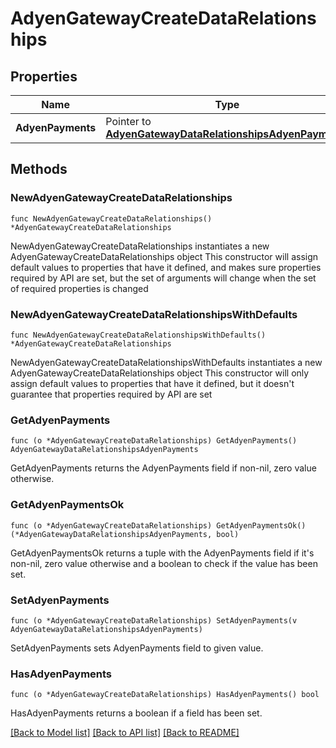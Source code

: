 # AdyenGatewayCreateDataRelationships

## Properties

Name | Type | Description | Notes
------------ | ------------- | ------------- | -------------
**AdyenPayments** | Pointer to [**AdyenGatewayDataRelationshipsAdyenPayments**](AdyenGatewayDataRelationshipsAdyenPayments.md) |  | [optional] 

## Methods

### NewAdyenGatewayCreateDataRelationships

`func NewAdyenGatewayCreateDataRelationships() *AdyenGatewayCreateDataRelationships`

NewAdyenGatewayCreateDataRelationships instantiates a new AdyenGatewayCreateDataRelationships object
This constructor will assign default values to properties that have it defined,
and makes sure properties required by API are set, but the set of arguments
will change when the set of required properties is changed

### NewAdyenGatewayCreateDataRelationshipsWithDefaults

`func NewAdyenGatewayCreateDataRelationshipsWithDefaults() *AdyenGatewayCreateDataRelationships`

NewAdyenGatewayCreateDataRelationshipsWithDefaults instantiates a new AdyenGatewayCreateDataRelationships object
This constructor will only assign default values to properties that have it defined,
but it doesn't guarantee that properties required by API are set

### GetAdyenPayments

`func (o *AdyenGatewayCreateDataRelationships) GetAdyenPayments() AdyenGatewayDataRelationshipsAdyenPayments`

GetAdyenPayments returns the AdyenPayments field if non-nil, zero value otherwise.

### GetAdyenPaymentsOk

`func (o *AdyenGatewayCreateDataRelationships) GetAdyenPaymentsOk() (*AdyenGatewayDataRelationshipsAdyenPayments, bool)`

GetAdyenPaymentsOk returns a tuple with the AdyenPayments field if it's non-nil, zero value otherwise
and a boolean to check if the value has been set.

### SetAdyenPayments

`func (o *AdyenGatewayCreateDataRelationships) SetAdyenPayments(v AdyenGatewayDataRelationshipsAdyenPayments)`

SetAdyenPayments sets AdyenPayments field to given value.

### HasAdyenPayments

`func (o *AdyenGatewayCreateDataRelationships) HasAdyenPayments() bool`

HasAdyenPayments returns a boolean if a field has been set.


[[Back to Model list]](../README.md#documentation-for-models) [[Back to API list]](../README.md#documentation-for-api-endpoints) [[Back to README]](../README.md)


